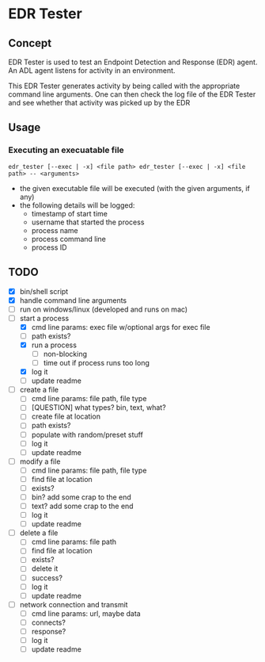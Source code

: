 # EDR Tester

## Concept

EDR Tester is used to test an Endpoint Detection and Response (EDR) agent.  An ADL agent listens for activity in an environment.

This EDR Tester generates activity by being called with the appropriate command line arguments.  One can then check the log file of the EDR Tester and see whether that activity was picked up by the EDR

## Usage

### Executing an execuatable file

`
edr_tester [--exec | -x] <file path>
edr_tester [--exec | -x] <file path> -- <arguments>
`

- the given executable file will be executed (with the given arguments, if any)
- the following details will be logged:
    - timestamp of start time
    - username that started the process
    - process name
    - process command line
    - process ID

## TODO

- [x] bin/shell script
- [x] handle command line arguments
- [ ] run on windows/linux (developed and runs on mac)
- [ ] start a process
    - [x] cmd line params: exec file w/optional args for exec file
    - [ ] path exists?
    - [x] run a process
        - [ ] non-blocking
        - [ ] time out if process runs too long
    - [x] log it
    - [ ] update readme
- [ ] create a file
    - [ ] cmd line params: file path, file type
    - [ ] [QUESTION] what types? bin, text, what?
    - [ ] create file at location
    - [ ] path exists?
    - [ ] populate with random/preset stuff
    - [ ] log it
    - [ ] update readme
- [ ] modify a file
    - [ ] cmd line params: file path, file type
    - [ ] find file at location
    - [ ] exists?
    - [ ] bin? add some crap to the end
    - [ ] text? add some crap to the end
    - [ ] log it
    - [ ] update readme
- [ ] delete a file
    - [ ] cmd line params: file path
    - [ ] find file at location
    - [ ] exists?
    - [ ] delete it
    - [ ] success?
    - [ ] log it
    - [ ] update readme
- [ ] network connection and transmit
    - [ ] cmd line params: url, maybe data
    - [ ] connects?
    - [ ] response?
    - [ ] log it
    - [ ] update readme
